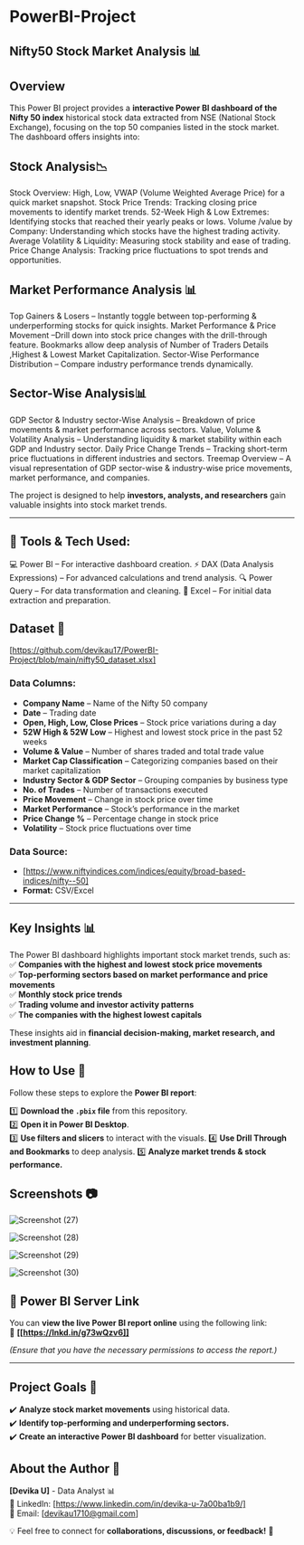 # PowerBI-Project


## Nifty50 Stock Market Analysis 📊


## Overview  
This Power BI project provides a **interactive Power BI dashboard of the Nifty 50 index** historical stock data extracted from NSE (National Stock Exchange), 
focusing on the top 50 companies listed in the stock market. The dashboard offers insights into:  

## Stock Analysis📉

Stock Overview: High, Low, VWAP (Volume Weighted Average Price) for a quick market snapshot.
Stock Price Trends: Tracking closing price movements to identify market trends.
52-Week High & Low Extremes: Identifying stocks that reached their yearly peaks or lows.
Volume /value by Company: Understanding which stocks have the highest trading activity.
Average Volatility & Liquidity: Measuring stock stability and ease of trading.
Price Change Analysis: Tracking price fluctuations to spot trends and opportunities.

## Market Performance Analysis 📊
Top Gainers & Losers – Instantly toggle between top-performing & underperforming stocks for quick insights.
Market Performance & Price Movement –Drill down into stock price changes with the drill-through feature.
Bookmarks allow deep analysis of Number of Traders Details ,Highest & Lowest Market Capitalization. 
Sector-Wise Performance Distribution – Compare industry performance trends dynamically.

## Sector-Wise Analysis📊
GDP Sector & Industry sector-Wise Analysis – Breakdown of price movements & market performance across sectors.
Value, Volume & Volatility Analysis – Understanding liquidity & market 
stability within each GDP and Industry sector.
Daily Price Change Trends – Tracking short-term price fluctuations in different industries and sectors.
Treemap Overview – A visual representation of GDP sector-wise & industry-wise price movements, market performance, and companies.

The project is designed to help **investors, analysts, and researchers** gain valuable insights into stock market trends.  

---

## 🔧 Tools & Tech Used:
💻 Power BI – For interactive dashboard creation.
⚡ DAX (Data Analysis Expressions) – For advanced calculations and trend analysis.
🔍 Power Query – For data transformation and cleaning.
📑 Excel – For initial data extraction and preparation.



## Dataset 📂

[https://github.com/devikau17/PowerBI-Project/blob/main/nifty50_dataset.xlsx]







### **Data Columns:**  

- **Company Name** – Name of the Nifty 50 company  
- **Date** – Trading date  
- **Open, High, Low, Close Prices** – Stock price variations during a day  
- **52W High & 52W Low** – Highest and lowest stock price in the past 52 weeks  
- **Volume & Value** – Number of shares traded and total trade value  
- **Market Cap Classification** – Categorizing companies based on their market capitalization  
- **Industry Sector & GDP Sector** – Grouping companies by business type  
- **No. of Trades** – Number of transactions executed  
- **Price Movement** – Change in stock price over time  
- **Market Performance** – Stock’s performance in the market  
- **Price Change %** – Percentage change in stock price  
- **Volatility** – Stock price fluctuations over time


### **Data Source:**  
- [https://www.niftyindices.com/indices/equity/broad-based-indices/nifty--50]  
- **Format:** CSV/Excel  

---

## Key Insights 📊 

The Power BI dashboard highlights important stock market trends, such as:  
✅ **Companies with the highest and lowest stock price movements**  
✅ **Top-performing sectors based on market performance and price movements**  
✅ **Monthly stock price trends**  
✅ **Trading volume and investor activity patterns**  
✅ **The companies with the highest lowest capitals**

These insights aid in **financial decision-making, market research, and investment planning**. 


## How to Use 🚀  
Follow these steps to explore the **Power BI report**:  

1️⃣ **Download the `.pbix` file** from this repository.  
2️⃣ **Open it in Power BI Desktop**.  
3️⃣ **Use filters and slicers** to interact with the visuals.
4️⃣ **Use Drill Through and Bookmarks** to deep analysis.
5️⃣ **Analyze market trends & stock performance.** 
 

## Screenshots 📷  

![Screenshot (27)](https://github.com/user-attachments/assets/218cbb97-3c6f-4b9f-af82-4560aa1338d8)



![Screenshot (28)](https://github.com/user-attachments/assets/7a24a2a6-716c-4902-accc-db75f567210d)




![Screenshot (29)](https://github.com/user-attachments/assets/505a62c0-16f5-44ce-beb6-25e445b59cd5)




![Screenshot (30)](https://github.com/user-attachments/assets/fd58c5d5-8411-44ae-9eef-ae041d3ab191)



<!-- Failed to upload "projectnifty50 (1) - Power BI and 8 more pages - Personal - Microsoft​ Edge 2025-03-29 14-25-57.mp4" -->






## 📡 Power BI Server Link  
You can **view the live Power BI report online** using the following link:  
🔗 **[[https://lnkd.in/g73wQzv6]]**  

*(Ensure that you have the necessary permissions to access the report.)* 

---

## Project Goals 🎯 
✔️ **Analyze stock market movements** using historical data.  
✔️ **Identify top-performing and underperforming sectors.**  
✔️ **Create an interactive Power BI dashboard** for better visualization.


## About the Author 👤  
**[Devika U]** - Data Analyst 📊  
🔗 LinkedIn: [https://www.linkedin.com/in/devika-u-7a00ba1b9/]  
📧 Email: [devikau1710@gmail.com]  





💡 Feel free to connect for **collaborations, discussions, or feedback!** 🚀  



